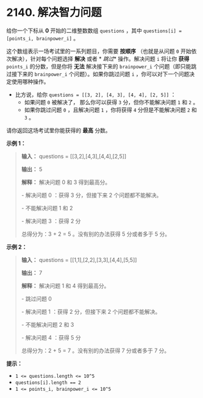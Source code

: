 # 2140. 解决智力问题

给你一个下标从 **0**  开始的二维整数数组 `questions` ，其中 `questions[i] = [points_i, brainpower_i]` 。

这个数组表示一场考试里的一系列题目，你需要 **按顺序**  （也就是从问题 `0` 开始依次解决），针对每个问题选择 **解决**  或者 *
*跳过**  操作。解决问题 `i` 将让你 **获得**   `points_i` 的分数，但是你将 **无法**  解决接下来的 `brainpower_i`
个问题（即只能跳过接下来的 `brainpower_i` 个问题）。如果你跳过问题 `i` ，你可以对下一个问题决定使用哪种操作。

* 比方说，给你 `questions = [[3, 2], [4, 3], [4, 4], [2, 5]]` ：
    * 如果问题 `0` 被解决了， 那么你可以获得 `3` 分，但你不能解决问题 `1` 和 `2` 。
    * 如果你跳过问题 `0` ，且解决问题 `1` ，你将获得 `4` 分但是不能解决问题 `2` 和 `3` 。

请你返回这场考试里你能获得的 **最高**  分数。

**示例 1：**

> **输入：** questions = \[\[3,2],\[4,3],\[4,4],\[2,5]]
>
> **输出：** 5
>
> **解释：** 解决问题 0 和 3 得到最高分。
>
> \- 解决问题 0 ：获得 3 分，但接下来 2 个问题都不能解决。
>
> \- 不能解决问题 1 和 2
>
> \- 解决问题 3 ：获得 2 分
>
> 总得分为：3 \+ 2 = 5 。没有别的办法获得 5 分或者多于 5 分。

**示例 2：**

> **输入：** questions = \[\[1,1],\[2,2],\[3,3],\[4,4],\[5,5]]
>
> **输出：** 7
>
> **解释：** 解决问题 1 和 4 得到最高分。
>
> \- 跳过问题 0
>
> \- 解决问题 1 ：获得 2 分，但接下来 2 个问题都不能解决。
>
> \- 不能解决问题 2 和 3
>
> \- 解决问题 4 ：获得 5 分
>
> 总得分为：2 \+ 5 = 7 。没有别的办法获得 7 分或者多于 7 分。

**提示：**

* `1 <= questions.length <= 10^5`
* `questions[i].length == 2`
* `1 <= points_i, brainpower_i <= 10^5`